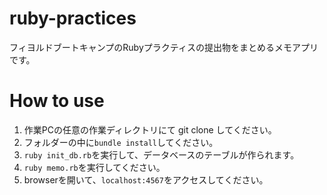 # ruby-practices

フィヨルドブートキャンプのRubyプラクティスの提出物をまとめるメモアプリです。

# How to use

1. 作業PCの任意の作業ディレクトリにて git clone してください。
2. フォルダーの中に```bundle install```してください。
3. ```ruby init_db.rb```を実行して、データベースのテーブルが作られます。
4. ```ruby memo.rb```を実行してください。
5. browserを開いて、```localhost:4567```をアクセスしてください。
